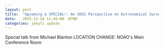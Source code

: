 ```yaml
---
layout: post
title:  "Upcoming & SPECIAL!: An SDSS Perspective on Astronomical Survey (Michael Blanton)"
date:   2015-11-24 11:45:00 -0700
categories: jekyll update
---
```


Special talk from Michael Blanton
LOCATION CHANGE: NOAO's Main Conference Room
